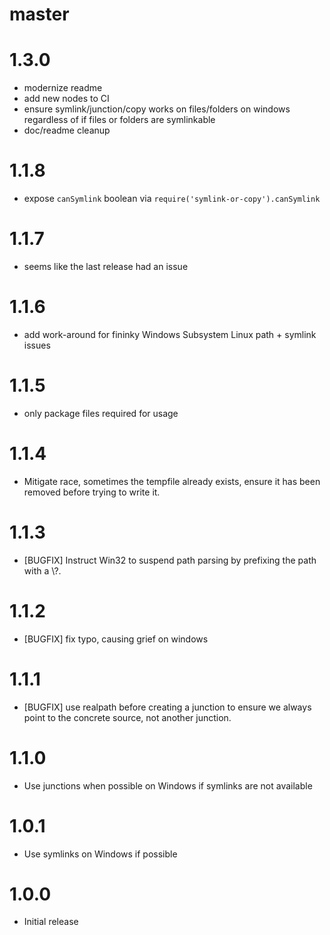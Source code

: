 # master

# 1.3.0

* modernize readme
* add new nodes to CI
* ensure symlink/junction/copy works on files/folders on windows regardless of if files or folders are symlinkable
* doc/readme cleanup

# 1.1.8

* expose `canSymlink` boolean via `require('symlink-or-copy').canSymlink`

# 1.1.7

* seems like the last release had an issue

# 1.1.6

* add work-around for fininky Windows Subsystem Linux path + symlink issues

# 1.1.5

* only package files required for usage

# 1.1.4

* Mitigate race, sometimes the tempfile already exists, ensure it has been
  removed before trying to write it.

# 1.1.3

* [BUGFIX] Instruct Win32 to suspend path parsing by prefixing the path with a \\?\.

# 1.1.2

* [BUGFIX] fix typo, causing grief on windows

# 1.1.1

* [BUGFIX] use realpath before creating a junction to ensure we always point to
  the concrete source, not another junction.

# 1.1.0

* Use junctions when possible on Windows if symlinks are not available

# 1.0.1

* Use symlinks on Windows if possible

# 1.0.0

* Initial release
